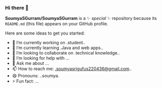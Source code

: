 ### Hi there 👋


**SoumyaSGurram/SoumyaSGurram** is a ✨ _special_ ✨ repository because its `README.md` (this file) appears on your GitHub profile.

Here are some ideas to get you started:

- 🔭 I’m currently working on .student..
- 🌱 I’m currently learning .Java and web apps..
- 👯 I’m looking to collaborate on .technical knowledge..
- 🤔 I’m looking for help with ...
- 💬 Ask me about ...
- 📫 How to reach me: .soumyasrigufus220436@gmail.com..
- 😄 Pronouns: ..soumya.
- ⚡ Fun fact: ...

